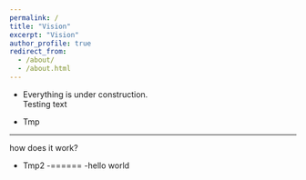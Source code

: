 ```yaml
---
permalink: /
title: "Vision"
excerpt: "Vision"
author_profile: true
redirect_from: 
  - /about/
  - /about.html
---
```


- Everything is under construction.  
Testing text

- Tmp
---------
how does it work?

- Tmp2
-======
-hello world
